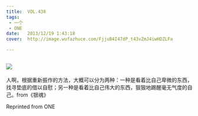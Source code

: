 ```yaml
---
title:	VOL.438
tags:
 - 一个
 - ONE
date:	2013/12/19 1:43:18
cover:	http://image.wufazhuce.com/FjjuB4I47dP_t43vZmJ4iwHDZLFa

---
```

![](http://image.wufazhuce.com/FjjuB4I47dP_t43vZmJ4iwHDZLFa)
---

人啊，根据重新振作的方法，大概可以分为两种：一种是看着比自己卑微的东西，找寻垫底的借以自慰；另一种是看着比自己伟大的东西，狠狠地踢醒毫无气度的自己。from《银魂》
 
Reprinted from ONE
